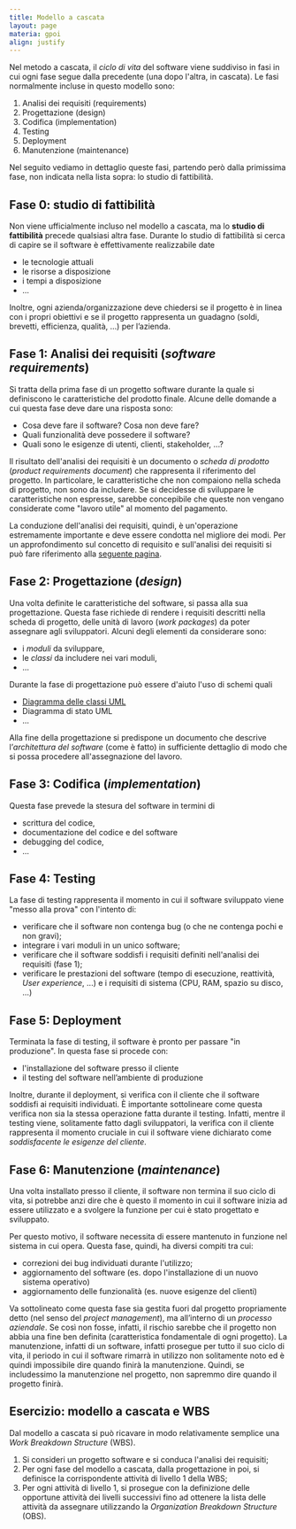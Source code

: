 ```yaml
---
title: Modello a cascata
layout: page
materia: gpoi
align: justify
---
```


Nel metodo a cascata, il *ciclo di vita* del software viene suddiviso in fasi in cui ogni
fase segue dalla precedente (una dopo l'altra, in cascata). Le fasi normalmente incluse in
questo modello sono:

1. Analisi dei requisiti (requirements)
2. Progettazione (design)
3. Codifica (implementation)
4. Testing
5. Deployment
6. Manutenzione (maintenance)

Nel seguito vediamo in dettaglio queste fasi, partendo però dalla primissima fase, non
indicata nella lista sopra: lo studio di fattibilità.

## Fase 0: studio di fattibilità

Non viene ufficialmente incluso nel modello a cascata, ma lo **studio di fattibilità** precede qualsiasi altra fase.
Durante lo studio di fattibilità si cerca di capire se il software è effettivamente realizzabile date
* le tecnologie attuali
* le risorse a disposizione
* i tempi a disposizione
* ...

Inoltre, ogni azienda/organizzazione deve chiedersi se il progetto è in linea con i propri obiettivi e se il progetto
rappresenta un guadagno (soldi, brevetti, efficienza, qualità, …) per l’azienda.

## Fase 1: Analisi dei requisiti (*software requirements*)
Si tratta della prima fase di un progetto software durante la quale si  definiscono le caratteristiche del prodotto finale.
Alcune delle domande a cui questa fase deve dare una risposta sono:

* Cosa deve fare il software? Cosa non deve fare?
* Quali funzionalità deve possedere il software?
* Quali sono le esigenze di utenti, clienti, stakeholder, ...?

Il risultato dell'analisi dei requisiti è un documento o *scheda di prodotto* (*product requirements document*) che rappresenta
il riferimento del progetto. In particolare, le caratteristiche che non compaiono nella scheda di progetto, non sono da
includere. Se si decidesse di sviluppare le caratteristiche non espresse, sarebbe concepibile che queste non vengano considerate
come "lavoro utile" al momento del pagamento.

La conduzione dell'analisi dei requisiti, quindi, è un'operazione estremamente importante e deve essere condotta nel migliore
dei modi. Per un approfondimento sul concetto di requisito e sull'analisi dei requisiti si può fare riferimento alla
[seguente pagina](/content/tpsit/requisiti.html).


## Fase 2: Progettazione (*design*)
Una volta definite le caratteristiche del software, si passa alla sua progettazione. Questa fase richiede di rendere i requisiti
descritti nella scheda di progetto, delle unità di lavoro (*work packages*) da poter assegnare agli sviluppatori. Alcuni degli
elementi da considerare sono:

* i *moduli* da sviluppare,
* le *classi* da includere nei vari moduli,
* ...

Durante la fase di progettazione può essere d'aiuto l'uso di schemi quali

* [Diagramma delle classi UML](/content/tpsit/uml_classi.html)
* Diagramma di stato UML
* ...

Alla fine della progettazione si predispone un documento che descrive l’*architettura del software* (come è fatto) in
sufficiente dettaglio di modo che si possa procedere all'assegnazione del lavoro.

## Fase 3: Codifica (*implementation*)
Questa fase prevede la stesura del software in termini di

* scrittura del codice,
* documentazione del codice e del software
* debugging del codice,
* ...

## Fase 4: Testing
La fase di testing rappresenta il momento in cui il software sviluppato viene "messo alla prova" con l'intento di:

* verificare che il software non contenga bug (o che ne contenga pochi e non gravi);
* integrare i vari moduli in un unico software;
* verificare che il software soddisfi i requisiti definiti nell'analisi dei requisiti (fase 1);
* verificare le prestazioni del software (tempo di esecuzione, reattività,  *User experience*, ...) e i 
requisiti di sistema (CPU, RAM, spazio su disco, ...)

## Fase 5: Deployment
Terminata la fase di testing, il software è pronto per passare "in produzione". In questa fase si
procede con:

* l'installazione del software presso il cliente
* il testing del software nell’ambiente di produzione

Inoltre, durante il deployment, si verifica con il cliente che il software soddisfi ai requisiti individuati.
È importante sottolineare come questa verifica non sia la stessa operazione fatta durante il testing. Infatti,
mentre il testing viene, solitamente fatto dagli sviluppatori, la verifica con il cliente rappresenta il
momento cruciale in cui il software viene dichiarato come *soddisfacente le esigenze del cliente*.

## Fase 6: Manutenzione (*maintenance*)
Una volta installato presso il cliente, il software non termina il suo ciclo di vita, si potrebbe anzi dire che
è questo il momento in cui il software inizia ad essere utilizzato e a svolgere la funzione per cui è stato
progettato e sviluppato.

Per questo motivo, il software necessita di essere mantenuto in funzione nel sistema in cui opera. Questa
fase, quindi, ha diversi compiti tra cui:

* correzioni dei bug individuati durante l'utilizzo;
* aggiornamento del software (es. dopo l'installazione di un nuovo sistema operativo)
* aggiornamento delle funzionalità (es. nuove esigenze del clienti)

Va sottolineato come questa fase sia gestita fuori dal progetto propriamente detto (nel senso del *project
management*), ma all’interno di un *processo aziendale*. Se così non fosse, infatti, il rischio sarebbe che il
progetto non abbia una fine ben definita (caratteristica fondamentale di ogni progetto). 
La manutenzione, infatti di un software, infatti prosegue per tutto il suo ciclo di vita, il periodo in cui
il software rimarrà in utilizzo non solitamente noto ed è quindi impossibile dire quando finirà la manutenzione. 
Quindi, se includessimo la manutenzione nel progetto, non sapremmo dire quando il progetto finirà.

## Esercizio: modello a cascata e WBS
Dal modello a cascata si può ricavare in modo relativamente semplice una *Work Breakdown Structure* (WBS).

1. Si consideri un progetto software e si conduca l'analisi dei requisiti;
2. Per ogni fase del modello a cascata, dalla progettazione in poi, si definisce la corrispondente attività di
livello 1 della WBS;
3. Per ogni attività di livello 1, si prosegue con la definizione delle opportune attività dei livelli successivi
fino ad ottenere la lista delle attività da assegnare utilizzando la *Organization Breakdown Structure* (OBS).

[1]: https://it.wikipedia.org/wiki/Modello_a_cascata
[2]: https://en.wikipedia.org/wiki/Waterfall_model
[3]: https://en.wikipedia.org/wiki/Product_requirements_document